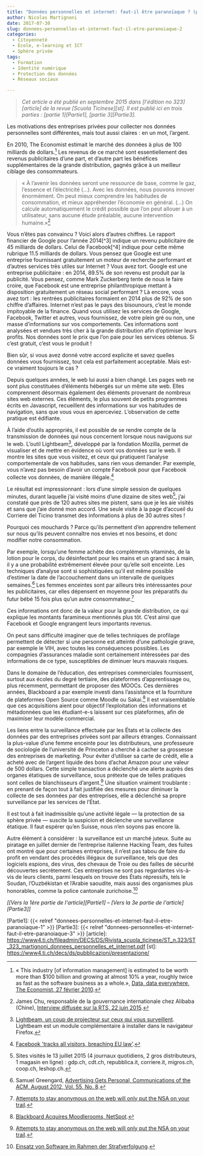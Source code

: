 ```yaml
---
title: "Données personnelles et internet: faut-il être paranoïaque ? (partie 2/3)"
author: Nicolas Martignoni
date: 2017-07-30
slug: donnees-personnelles-et-internet-faut-il-etre-paranoiaque-2
categories:
  - Citoyenneté
  - École, e-learning et ICT
  - Sphère privée
tags:
  - Formation
  - Identité numérique
  - Protection des données
  - Réseaux sociaux

---
```

> *Cet article a été publié en septembre 2015 dans [l'édition no 323][article] de la revue [Scuola Ticinese][st]. Il est publié ici en trois parties : [partie 1][Partie1], [partie 3][Partie3].*

Les motivations des entreprises privées pour collecter nos données personnelles sont différentes, mais tout aussi claires : en un mot, l’argent.

En 2010, The Economist estimait le marché des données à plus de 100 milliards de dollars.[^1] Les revenus de ce marché sont essentiellement des revenus publicitaires d’une part, et d’autre part les bénéfices supplémentaires de la grande distribution, gagnés grâce à un meilleur ciblage des consommateurs.

> « À l’avenir les données seront une ressource de base, comme le gaz, l’essence et l’électricité (…). Avec les données, nous pouvons innover énormément. On peut mieux comprendre les habitudes de consommation, et mieux appréhender l’économie en général. (…) On calcule automatiquement le crédit possible que l’on peut allouer à un utilisateur, sans aucune étude préalable, aucune intervention humaine.»[^2]

<!--more-->Vous n’êtes pas convaincu ? Voici alors d’autres chiffres. Le rapport financier de Google pour l’année 2014[^3] indique un revenu publicitaire de 45 milliards de dollars. Celui de Facebook[^4] indique pour cette même rubrique 11.5 milliards de dollars. Vous pensez que Google est une entreprise fournissant gratuitement un moteur de recherche performant et d’autres services très utiles sur Internet ? Vous avez tort. Google est une entreprise publicitaire : en 2014, 89.5% de son revenu est produit par la publicité. Vous pensez, comme Mark Zuckerberg tente de nous le faire croire, que Facebook est une entreprise philanthropique mettant à disposition gratuitement un réseau social performant ? Là encore, vous avez tort : les rentrées publicitaires formaient en 2014 plus de 92% de son chiffre d’affaires. Internet n’est pas le pays des bisounours, c’est le monde impitoyable de la finance. Quand vous utilisez les services de Google, Facebook, Twitter et autres, vous fournissez, de votre plein gré ou non, une masse d’informations sur vos comportements. Ces informations sont analysées et vendues très cher à la grande distribution afin d’optimiser leurs profits. Nos données sont le prix que l’on paie pour les services obtenus. Si c’est gratuit, c’est vous le produit !

Bien sûr, si vous avez donné votre accord explicite et savez quelles données vous fournissez, tout cela est parfaitement acceptable. Mais est-ce vraiment toujours le cas ?

Depuis quelques années, le web lui aussi a bien changé. Les pages web ne sont plus constituées d’éléments hébergés sur un même site web. Elles comprennent désormais également des éléments provenant de nombreux sites web externes. Ces éléments, le plus souvent de petits programmes écrits en Javascript, recueillent des informations sur vos habitudes de navigation, sans que vous vous en aperceviez. L’observation de cette pratique est édifiante.

À l’aide d’outils appropriés, il est possible de se rendre compte de la transmission de données qui nous concernent lorsque nous naviguons sur le web. L’outil Lightbeam[^5], développé par la fondation Mozilla, permet de visualiser et de mettre en évidence où vont vos données sur le web. Il montre les sites que vous visitez, et ceux qui pratiquent l’analyse comportementale de vos habitudes, sans rien vous demander. Par exemple, vous n’avez pas besoin d’avoir un compte Facebook pour que Facebook collecte vos données, de manière illégale.[^6]

Le résultat est impressionnant : lors d’une simple session de quelques minutes, durant laquelle j’ai visité moins d’une dizaine de sites web[^7], j’ai constaté que près de 120 autres sites me pistent, sans que je les aie visités et sans que j’aie donné mon accord. Une seule visite à la page d’accueil du Corriere del Ticino transmet des informations à plus de 30 autres sites !

Pourquoi ces mouchards ? Parce qu’ils permettent d’en apprendre tellement sur nous qu’ils peuvent connaître nos envies et nos besoins, et donc modifier notre consommation.

Par exemple, lorsqu’une femme achète des compléments vitaminés, de la lotion pour le corps, du désinfectant pour les mains et un grand sac à main, il y a une probabilité extrêmement élevée pour qu’elle soit enceinte. Les techniques d’analyse sont si sophistiquées qu’il est même possible d’estimer la date de l’accouchement dans un intervalle de quelques semaines.[^8] Les femmes enceintes sont par ailleurs très intéressantes pour les publicitaires, car elles dépensent en moyenne pour les préparatifs du futur bébé 15 fois plus qu’un autre consommateur.[^9]

Ces informations ont donc de la valeur pour la grande distribution, ce qui explique les montants faramineux mentionnés plus tôt. C’est ainsi que Facebook et Google engrangent leurs importants revenus.

On peut sans difficulté imaginer que de telles techniques de profilage permettent de détecter si une personne est atteinte d’une pathologie grave, par exemple le VIH, avec toutes les conséquences possibles. Les compagnies d’assurances maladie sont certainement intéressées par des informations de ce type, susceptibles de diminuer leurs mauvais risques.

Dans le domaine de l’éducation, des entreprises commerciales fournissent, surtout aux écoles du degré tertiaire, des plateformes d’apprentissage ou, plus récemment, permettant de proposer des MOOCs. Ces dernières années, Blackboard a par exemple investi dans l’assistance et la fourniture de plateformes Open Source comme Moodle ou Sakai.[^10] Il est vraisemblable que ces acquisitions aient pour objectif l’exploitation des informations et métadonnées que les étudiant-e-s laissent sur ces plateformes, afin de maximiser leur modèle commercial.

Les liens entre la surveillance effectuée par les États et la collecte des données par des entreprises privées sont par ailleurs étranges. Connaissant la plus-value d’une femme enceinte pour les distributeurs, une professeure de sociologie de l’université de Princeton a cherché à cacher sa grossesse des entreprises de marketing. Pour éviter d’utiliser sa carte de crédit, elle a acheté avec de l’argent liquide des bons d’achat Amazon pour une valeur de 500 dollars. Cette simple transaction a déclenché une alerte auprès des organes étatiques de surveillance, sous prétexte que de telles pratiques sont celles de blanchisseurs d’argent.[^11] Une situation vraiment troublante : en prenant de façon tout à fait justifiée des mesures pour diminuer la collecte de ses données par des entreprises, elle a déclenché sa propre surveillance par les services de l’État.

Il est tout à fait inadmissible qu’une activité légale — la protection de sa sphère privée — suscite la suspicion et déclenche une surveillance étatique. Il faut espérer qu’en Suisse, nous n’en soyons pas encore là.

Autre élément à considérer : la surveillance est un marché juteux. Suite au piratage en juillet dernier de l’entreprise italienne Hacking Team, des fuites ont montré que pour certaines entreprises, il n’est pas tabou de faire du profit en vendant des procédés illégaux de surveillance, tels que des logiciels espions, des virus, des chevaux de Troie ou des failles de sécurité découvertes secrètement. Ces entreprises ne sont pas regardantes vis-à-vis de leurs clients, parmi lesquels on trouve des États répressifs, tels le Soudan, l’Ouzbékistan et l’Arabie saoudite, mais aussi des organismes plus honorables, comme la police cantonale zurichoise.[^12]

_[[Vers la 1ère partie de l'article][Partie1] – [Vers la 3e partie de l'article][Partie3]]_

  [Partie1]: {{< relref "donnees-personnelles-et-internet-faut-il-etre-paranoiaque-1" >}}
  [Partie3]: {{< relref "donnees-personnelles-et-internet-faut-il-etre-paranoiaque-3" >}}
  [article]: https://www4.ti.ch/fileadmin/DECS/DS/Rivista_scuola_ticinese/ST_n.323/ST_323_martignoni_donnees_personnelles_et_internet.pdf
  [st]: https://www4.ti.ch/decs/ds/pubblicazioni/presentazione/

  [^1]: « This industry [of information management] is estimated to be worth more than $100 billion and growing at almost 10% a year, roughly twice as fast as the software business as a whole.», [Data, data everywhere, The Economist, 27 février 2010](http://www.economist.com/node/15557443).
  [^2]: James Chu, responsable de la gouvernance internationale chez Alibaba (Chine), [Interview diffusée sur la RTS, 22 juin 2015](http://download-audio.rts.ch/la-1ere/programmes/le-journal-du-matin/2015/le-journal-du-matin_20150622_standard_1er-developpement_9c5f35b5-c8f7-4359-afe4-3be2ec956155-128k.mp3).
  [^3]: [Rapport financier de Google 2014, p. 23, 6 février 2015](http://www.sec.gov/Archives/edgar/data/1288776/000128877615000008/goog2014123110-k.htm#sA63A6AA08C0C233E7C90A6358CB77158).
  [^4]: [Rapport financier de Facebook 2014, p. 43, 29 janvier 2015](http://www.sec.gov/Archives/edgar/data/1326801/000132680115000006/fb-12312014x10k.htm#sCB17083EFDC66A4C66A9AA564DC1F226).
  [^5]: [Lightbeam, un coup de projecteur sur ceux qui vous surveillent](https://www.mozilla.org/fr/lightbeam/). Lightbeam est un module complémentaire à installer dans le navigateur Firefox.
  [^6]: [Facebook 'tracks all visitors, breaching EU law'](https://www.theguardian.com/technology/2015/mar/31/facebook-tracks-all-visitors-breaching-eu-law-report).
  [^7]: Sites visités le 13 juillet 2015 (4 journaux quotidiens, 2 gros distributeurs, 1 magasin en ligne) : gdp.ch, cdt.ch, repubblica.it, corriere.it, migros.ch, coop.ch, leshop.ch.
  [^8]: Samuel Greengard, [Advertising Gets Personal, Communications of the ACM, August 2012, Vol. 55, No. 8](https://cacm.acm.org/magazines/2012/8/153815-advertising-gets-personal/abstract).
  [^9]: [Attempts to stay anonymous on the web will only put the NSA on your trail](https://www.theguardian.com/world/2014/may/11/anonymous-web-nsa-trail-janet-vertesi).
  [^10]: [Blackboard Acquires Moodlerooms, NetSpot](http://www.blackboard.com/news-and-events/press-releases.aspx?releaseid=1676738).
  [^11]: [Attempts to stay anonymous on the web will only put the NSA on your trail](https://www.theguardian.com/world/2014/may/11/anonymous-web-nsa-trail-janet-vertesi).
  [^12]: [Einsatz von Software im Rahmen der Strafverfolgung](http://www.kapo.zh.ch/internet/sicherheitsdirektion/kapo/de/aktuell/medienmitteilungen/2015_07/1507071c.html).
